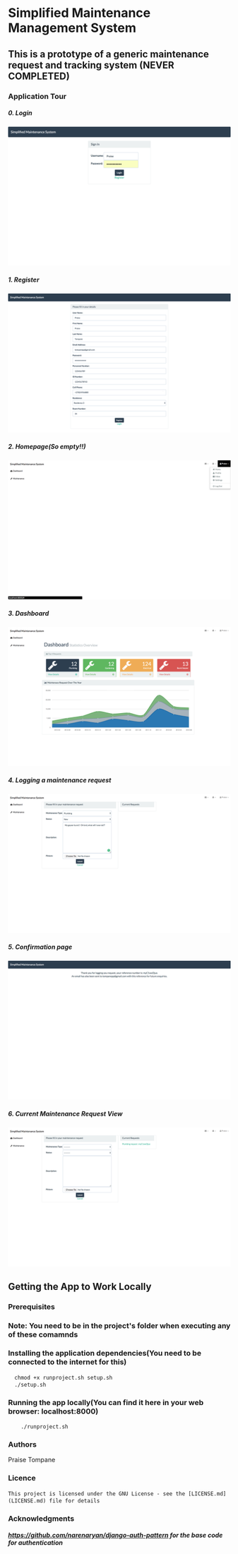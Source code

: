 # Simplified Maintenance Management System
## This is a prototype of a generic maintenance request and tracking system (NEVER COMPLETED)

### Application Tour

##### 0. Login

<kbd><img src="/previewimages/Login.png" /></kbd>

##### 1. Register

<kbd><img src="/previewimages/Register.png" /></kbd>

##### 2. Homepage(So empty!!)

<kbd><img src="previewimages/Homepage.png" /></kbd>

##### 3. Dashboard

<kbd><img src="/previewimages/Dashboard.png" /></kbd>

##### 4. Logging a maintenance request

<kbd><img src="/previewimages/LoggingMaintenaceRequest.png" /></kbd>

##### 5. Confirmation page

<kbd><img src="/previewimages/Confirmatinopage.png" /></kbd>

##### 6. Current Maintenance Request View

<kbd><img src="/previewimages/CurrentMaintenceRequests.png" /></kbd>

## Getting the App to Work Locally
### Prerequisites

### Note: You need to be in the project's folder when executing any of these comamnds


### Installing the application dependencies(You need to be connected to the internet for this)

```
  chmod +x runproject.sh setup.sh
  ./setup.sh

```

### Running the app locally(You can  find it here in your web browser: localhost:8000)
```
    ./runproject.sh

```

### Authors
   Praise Tompane
   
### Licence
    This project is licensed under the GNU License - see the [LICENSE.md](LICENSE.md) file for details
       
### Acknowledgments
##### https://github.com/narenaryan/django-auth-pattern for the base code for authentication
